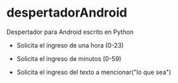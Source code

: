 # despertadorAndroid
Despertador para Android escrito en Python

- Solicita el ingreso de una hora (0-23)

- Solicita el ingreso de minutos (0-59)

- Solicita el ingreso del texto a mencionar("lo que sea")
